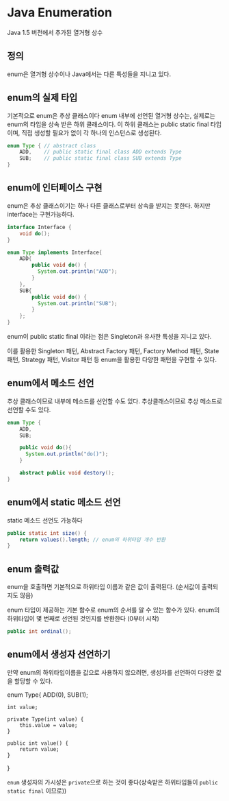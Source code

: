 # Java Enumeration

Java 1.5 버전에서 추가된 열거형 상수

## 정의

enum은 열거형 상수이나 Java에서는 다른 특성들을 지니고 있다.

## enum의 실제 타입

기본적으로 enum은 추상 클래스이다
enum 내부에 선언된 열거형 상수는, 실제로는 enum의 타입을 상속 받은 하위 클래스이다.
이 하위 클래스는 public static final 타입이며, 직접 생성할 필요가 없이 각 하나의 인스턴스로 생성된다.

```java
enum Type { // abstract class
    ADD,    // public static final class ADD extends Type
    SUB;    // public static final class SUB extends Type
}
```

## enum에 인터페이스 구현

enum은 추상 클래스이기는 하나 다른 클래스로부터 상속을 받지는 못한다. 하지만 interface는 구현가능하다.

```java
interface Interface {
    void do();
}

enum Type implements Interface{
    ADD{
        public void do() {
          System.out.println("ADD");
        }
    },
    SUB{
        public void do() {
          System.out.println("SUB");
        }
    };
}
```

enum이 public static final 이라는 점은 Singleton과 유사한 특성을 지니고 있다.

이를 활용한 Singleton 패턴, Abstract Factory 패턴, Factory Method 패턴, State 패턴, Strategy 패턴, Visitor 패턴 등
enum을 활용한 다양한 패턴을 구현할 수 있다.

## enum에서 메소드 선언

추상 클래스이므로 내부에 메소드를 선언할 수도 있다. 추상클래스이므로 추상 메소드로 선언할 수도 있다.

```java
enum Type {
    ADD,
    SUB;

    public void do(){
      System.out.println("do()");
    }

    abstract public void destory();
}
```

## enum에서 static 메소드 선언

static 메소드 선언도 가능하다

```java
public static int size() {
    return values().length; // enum의 하위타입 개수 반환
}
```

## enum 출력값

enum을 호출하면 기본적으로 하위타입 이름과 같은 값이 출력된다. (순서값이 출력되지도 않음)

enum 타입이 제공하는 기본 함수로 enum의 순서를 알 수 있는 함수가 있다.
enum의 하위타입이 몇 번째로 선언된 것인지를 반환한다 (0부터 시작)

```java
public int ordinal();
```

## enum에서 생성자 선언하기

만약 enum의 하위타입이름을 값으로 사용하지 않으려면, 생성자를 선언하여 다양한 값을 할당할 수 있다.

enum Type{
    ADD(0),
    SUB(1);

    int value;

    private Type(int value) {
        this.value = value;
    }

    public int value() {
        return value;
    }
}

`enum` 생성자의 가시성은 `private`으로 하는 것이 좋다(상속받은 하위타입들이 `public static final` 이므로))
